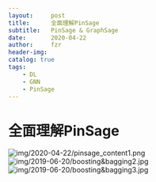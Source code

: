 ```yaml
---
layout:     post
title:      全面理解PinSage
subtitle:   PinSage & GraphSage
date:       2020-04-22
author:     fzr
header-img:
catalog: true
tags:
    - DL
    - GNN
    - PinSage
---
```


# 全面理解PinSage

![img/2020-04-22/pinsage_content1.png](https://zrfan.github.io/img/2020-04-22/pinsage_content1.png)
![img/2019-06-20/boosting&bagging2.jpg](https://zrfan.github.io/img/2019-06-20/boosting&bagging2.jpg)
![img/2019-06-20/boosting&bagging3.jpg](https://zrfan.github.io/img/2019-06-20/boosting&bagging3.jpg)
